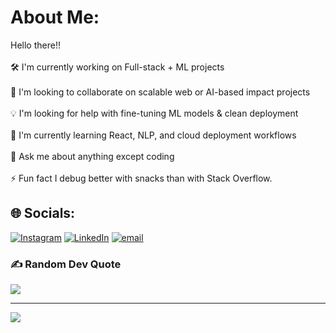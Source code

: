 #  About Me:
Hello there!!<br><br>🛠️ I'm currently working on Full-stack + ML projects <br><br>🤝 I'm looking to collaborate on scalable web or AI-based impact projects<br><br>💡 I'm looking for help with fine-tuning ML models & clean deployment<br><br>🌱 I'm currently learning React, NLP, and cloud deployment workflows<br><br>💬 Ask me about anything except coding<br><br>⚡ Fun fact I debug better with snacks than with Stack Overflow.


## 🌐 Socials:
[![Instagram](https://img.shields.io/badge/Instagram-%23E4405F.svg?logo=Instagram&logoColor=white)](https://instagram.com/https://www.instagram.com/sambhav_240/) [![LinkedIn](https://img.shields.io/badge/LinkedIn-%230077B5.svg?logo=linkedin&logoColor=white)](https://linkedin.com/in/https://www.linkedin.com/in/sambhav-mangla-75b317248/) [![email](https://img.shields.io/badge/Email-D14836?logo=gmail&logoColor=white)](mailto:sambhavmangla240@gmail.com) 

### ✍️ Random Dev Quote
![](https://quotes-github-readme.vercel.app/api?type=horizontal&theme=radical)

---
[![](https://visitcount.itsvg.in/api?id=SAMBHAV-240&icon=0&color=0)](https://visitcount.itsvg.in)

<!-- Proudly created with GPRM ( https://gprm.itsvg.in ) -->
